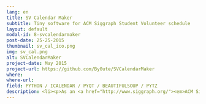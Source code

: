 ```yaml
---
lang: en
title: SV Calendar Maker
subtitle: Tiny software for ACM Siggraph Student Volunteer schedule
layout: default
modal-id: 8-svcalendarmaker
post-date: 25-25-2015
thumbnail: sv_cal_ico.png
img: sv_cal.png
alt: SVCalendarMaker
project-date: May 2015
project-url: https://github.com/By0ute/SVCalendarMaker
where: 
where-url: 
field: PYTHON / ICALENDAR / PYQT / BEAUTIFULSOUP / PYTZ
description: <li><p>As an <a href="http://www.siggraph.org/"><em>ACM Siggraph</em></a> <a href="http://www.siggraphstudentvolunteers.com/"><em>Student Volunteer</em></a>, I had shifts to do that I can check online.</p></li> <li><p>In order to have my tasks calendar offline, I made this to convert the <em>schedule web page</em> in an <em>iCalendar</em> to load on my smartphone.</a></p></li> 
---
```



